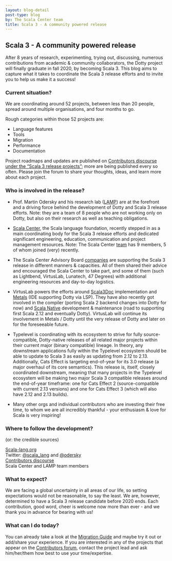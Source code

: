 ```yaml
---
layout: blog-detail
post-type: blog
by: The Scala Center team
title: Scala 3 - A community powered release
---
```

## Scala 3 - A community powered release

After 8 years of research, experimenting, trying out, discussing, numerous contributions from academic & community collaborators, the Dotty project will finally graduate in fall 2020, by becoming Scala 3. This blog aims to capture what it takes to coordinate the Scala 3 release efforts and to invite you to help us make it a success! 

### Current situation?

We are coordinating around 52 projects, between less than 20 people, spread around multiple organisations, and four months to go.

Rough categories within those 52 projects are: 
* Language features
* Tools
* Migration 
* Performance
* Documentation


Project roadmaps and updates are published on [Contributors discourse under the “Scala 3 release projects”](https://contributors.scala-lang.org/c/scala3-release/26); more are being published every so often. Please join the forum to share your thoughts, ideas, and learn more about each project.

### Who is involved in the release?

* Prof. Martin Odersky and his research lab ([LAMP](https://www.epfl.ch/labs/lamp/staff/)) are at the forefront and a driving force behind the development of Dotty and Scala 3 release efforts. Note: they are a team of 8 people who are not working only on Dotty, but also on their research as well as teaching obligations.


* [Scala Center](https://scala.epfl.ch/), the Scala language foundation, recently stepped in as a main coordinating body for the Scala 3 release efforts and dedicated significant engineering, education, communication and project management resources. Note: The Scala Center [team](https://scala.epfl.ch/team.html) has 9 members, 5 of whom joined (very) recently. 


* The Scala Center Advisory Board [companies](https://scala.epfl.ch/#advisory-board-member-list) are supporting the Scala 3 release in different manners & capacities. All of them shared their advice and encouraged the Scala Center to take part, and some of them (such as Lightbend, VirtusLab, Lunatech, 47 Degrees) with additional engineering resources and day-to-day logistics.


* VirtusLab powers the efforts around [Scala3Doc](https://contributors.scala-lang.org/t/scala3doc-doctool-for-scala-3/4477) implementation and [Metals](https://scalameta.org/metals/) (IDE supporting Dotty via LSP). They have also recently got involved in the compiler (porting Scala 2 backend changes into Dotty for now) and [Scala Native](https://scala-native.org) development & maintenance (road to supporting first Scala 2.12 and eventually Dotty). VirtusLab will continue its involvement in Metals / Dotty until the very release of Dotty and later on for the foreseeable future.



* Typelevel is coordinating with its ecosystem to strive for fully source-compatible, Dotty-native releases of all related major projects within their current major (binary compatible) lineage. In theory, any downstream applications fully within the Typelevel ecosystem should be able to update to Scala 3 as easily as updating from 2.12 to 2.13. Additionally, Cats Effect is targeting end-of-year for its 3.0 release (a major overhaul of its core semantics). This release is, itself, closely coordinated downstream, meaning that many projects in the Typelevel ecosystem will be making two major Scala 3 compatible releases around the end-of-year timeframe: one for Cats Effect 2 (source-compatible with current 2.13 versions) and one for Cats Effect 3 (which will also have 2.12 and 2.13 builds).


* Many other orgs and individual contributors who are investing their free time, to whom we are all incredibly thankful - your enthusiasm & love for Scala is very inspiring!

### Where to follow the development?
(or: the credible sources)

[Scala-lang.org](https://www.scala-lang.org/)<br>
Twitter: [@scala_lang](https://twitter.com/scala_lang) and [@odersky](https://twitter.com/odersky)<br>
[Contributors discourse](https://contributors.scala-lang.org/)<br>
Scala Center and LAMP team members <br>

### What to expect?

We are facing a global uncertainty in all areas of our life, so setting expectations would not be reasonable, to say the least. We are, however, determined to have a Scala 3 release candidate before 2020 ends. Each contribution, good word, cheer is welcome now more than ever - and we thank you in advance for bearing with us! 

### What can I do today?


You can already take a look at the [Migration Guide](https://scalacenter.github.io/scala-3-migration-guide/) and maybe try it out or add/share your experience. If you are interested in any of the projects that appear on the [Contributors forum](https://contributors.scala-lang.org/c/scala3-release/26), contact the project lead and ask him/her/them how best to use your time/expertise.


